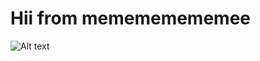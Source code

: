 # Hii from memememememee

![Alt text](https://www.giantbomb.com/a/uploads/scale_small/0/6087/2437349-pikachu.png)